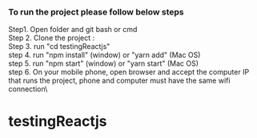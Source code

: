 ### To run the project please follow below steps

Step1. Open folder and git bash or cmd\
Step 2. Clone the project :\
Step 3. run "cd testingReactjs"\
step 4. run "npm install" (window) or "yarn add" (Mac OS)\
step 5. run "npm start" (window) or "yarn start" (Mac OS)\
step 6. On your mobile phone, open browser and accept the computer IP that runs the project, phone and computer must have the same wifi connection\



# testingReactjs
